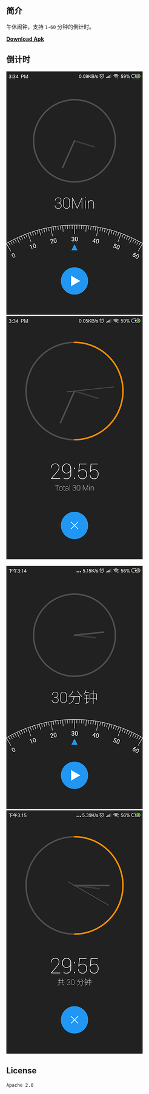 ## 简介

午休闹钟，支持 `1~60` 分钟的倒计时。

[**Download Apk**](https://image-mk.oss-cn-shenzhen.aliyuncs.com/app/LittleRest_v1.3.2.apk)

## 倒计时

![config](./screenshot/config.png) ![countdown](./screenshot/countdown.png)

![config](./screenshot/config_zh.png) ![countdown](./screenshot/countdown_zh.png)

## License

```
Apache 2.0
```